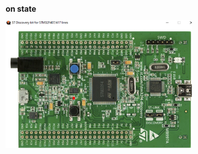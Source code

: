 ## on state
![alt text](https://github.com/Ajithmathiyalagan/M3_Wipercontrolsystem/blob/main/6_Output/on%20state.png)
